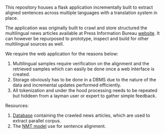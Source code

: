 

This repository houses a flask application incrementally built to
extract aligned sentences across multiple languages with a translation
system in place.


The application was originally built to crawl and store structured the
multilingual news articles available at Press Information Bureau
[website](http://pib.gov.in).  It can however be repurposed to
prototype, inspect and build for other multilingual sources as well.

We require the web application for the reasons below:

1. Multilingual samples require verification on the alignment and the
   retrieved samples which can easily be done once a web interface is
created.
2. Storage obviously has to be done in a DBMS due to the nature of the
   data and incremental updates performed efficiently.
3. All tokenization and under the hood processing needs to be repeated
   but hiddeen from a layman user or expert to gather simple feedback.

Resources:

1. [Database](https://iiitaphyd-my.sharepoint.com/:u:/g/personal/shashank_siripragada_alumni_iiit_ac_in/EamxIkTjZuNGngYR1c82PmoBSi5FII39GGwHwTaVt3E_ig?e=wwtqHv) containing the crawled news articles, which are used to 
    extract parallel corpus.
2. The [NMT model]() use for sentence alignment. 
